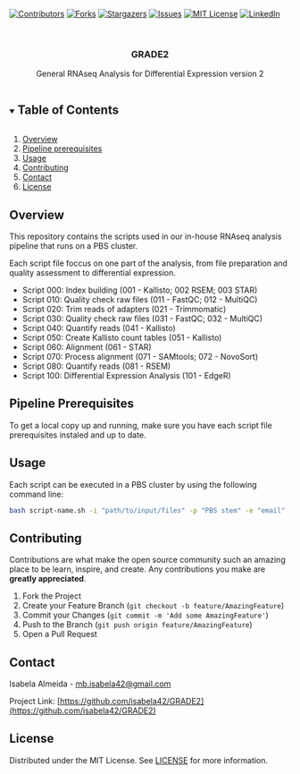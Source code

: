 [![Contributors][contributors-shield]][contributors-url]
[![Forks][forks-shield]][forks-url]
[![Stargazers][stars-shield]][stars-url]
[![Issues][issues-shield]][issues-url]
[![MIT License][license-shield]][license-url]
[![LinkedIn][linkedin-shield]][linkedin-url]

<!-- PROJECT LOGO -->
<br />
<p align="center">
  <a href="https://github.com/isabela42/GRADE2">
    <!-- <img src="images/pipelineSimplels.png" alt="Logo" width=400>-->
  </a>

  <h3 align="center">GRADE2</h3>

  <p align="center">
    General RNAseq Analysis for Differential Expression version 2
  </p>
</p>

<!-- TABLE OF CONTENTS -->
<details open="open">
  <summary><h2 style="display: inline-block">Table of Contents</h2></summary>
  <ol>
    <li>
      <a href="#overview">Overview</a>
    </li>
    <li>
      <a href="#pipeline-prerequisites">Pipeline prerequisites</a>
    </li>
    <li><a href="#usage">Usage</a></li>
    <li><a href="#contributing">Contributing</a></li>
    <li><a href="#contact">Contact</a></li>
    <li><a href="#license">License</a></li>
  </ol>
</details>

<!-- ABOUT THE PROJECT -->
## Overview

This repository contains the scripts used in our in-house RNAseq analysis pipeline that runs on a PBS cluster.

Each script file foccus on one part of the analysis, from file preparation and quality assessment to differential expression.

* Script 000: Index building (001 - Kallisto; 002 RSEM; 003 STAR)
* Script 010: Quality check raw files (011 - FastQC; 012 - MultiQC)
* Script 020: Trim reads of adapters (021 - Trimmomatic)
* Script 030: Quality check raw files (031 - FastQC; 032 - MultiQC)
* Script 040: Quantify reads (041 - Kallisto)
* Script 050: Create Kallisto count tables (051 - Kallisto)
* Script 060: Alignment (061 - STAR)
* Script 070: Process alignment (071 - SAMtools; 072 - NovoSort)
* Script 080: Quantify reads (081 - RSEM)
* Script 100: Differential Expression Analysis (101 - EdgeR)

<!-- GETTING STARTED -->
## Pipeline Prerequisites

To get a local copy up and running, make sure you have each script file prerequisites instaled and up to date.

<!-- USAGE EXAMPLES -->
## Usage

Each script can be executed in a PBS cluster by using the following command line:
 
```sh
bash script-name.sh -i "path/to/input/files" -p "PBS stem" -e "email" -m INT -c INT -w "HH:MM:SS"
```

<!-- CONTRIBUTING -->
## Contributing

Contributions are what make the open source community such an amazing place to be learn, inspire, and create. Any contributions you make are **greatly appreciated**.

1. Fork the Project
2. Create your Feature Branch (`git checkout -b feature/AmazingFeature`)
3. Commit your Changes (`git commit -m 'Add some AmazingFeature'`)
4. Push to the Branch (`git push origin feature/AmazingFeature`)
5. Open a Pull Request


<!-- ACKNOWLEDGEMENTS
## Acknowledgements

* []()
* []()
* []() -->


<!-- CONTACT -->
## Contact

Isabela Almeida - mb.isabela42@gmail.com

Project Link: [https://github.com/isabela42/GRADE2](https://github.com/isabela42/GRADE2)

<!-- LICENSE -->
## License

Distributed under the MIT License. See [LICENSE][license-url] for more information.


<!-- MARKDOWN LINKS & IMAGES -->
<!-- https://www.markdownguide.org/basic-syntax/#reference-style-links -->
[contributors-shield]: https://img.shields.io/github/contributors/isabela42/GRADE2.svg?style=for-the-badge
[contributors-url]: https://github.com/isabela42/GRADE2/graphs/contributors
[forks-shield]: https://img.shields.io/github/forks/isabela42/GRADE2.svg?style=for-the-badge
[forks-url]: https://github.com/isabela42/GRADE2/network/members
[stars-shield]: https://img.shields.io/github/stars/isabela42/GRADE2.svg?style=for-the-badge
[stars-url]: https://github.com/isabela42/GRADE2/stargazers
[issues-shield]: https://img.shields.io/github/issues/isabela42/GRADE2.svg?style=for-the-badge
[issues-url]: https://github.com/isabela42/GRADE2/issues
[license-shield]: https://img.shields.io/github/license/isabela42/GRADE2.svg?style=for-the-badge
[license-url]: https://github.com/isabela42/GRADE2/blob/master/LICENSE
[linkedin-shield]: https://img.shields.io/badge/-LinkedIn-black.svg?style=for-the-badge&logo=linkedin&colorB=555
[linkedin-url]: https://www.linkedin.com/in/isabela42/

